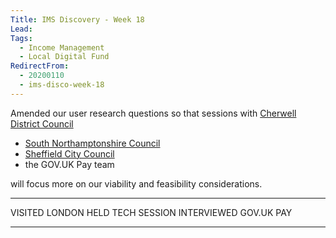 ```yaml
---
Title: IMS Discovery - Week 18
Lead: 
Tags:
  - Income Management
  - Local Digital Fund
RedirectFrom:
  - 20200110
  - ims-disco-week-18
---
```


Amended our user research questions so that sessions with [Cherwell District Council](https://www.cherwell.gov.uk/)
* [South Northamptonshire Council](https://www.southnorthants.gov.uk/)
* [Sheffield City Council](https://www.sheffield.gov.uk/) 
* the GOV.UK Pay team

will focus more on our viability and feasibility considerations.

---

VISITED LONDON
HELD TECH SESSION
INTERVIEWED GOV.UK PAY

---

